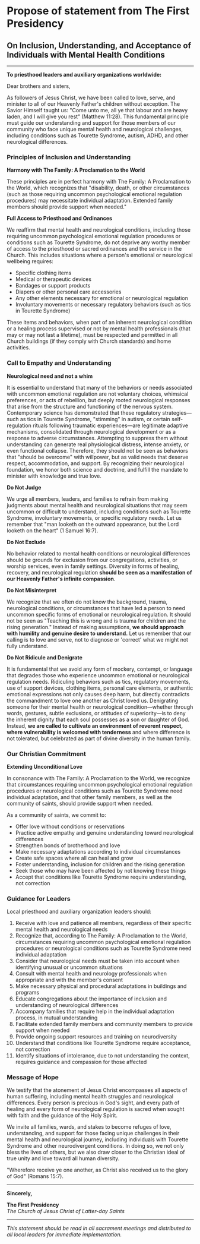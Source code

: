 # Propose of statement from The First Presidency

## On Inclusion, Understanding, and Acceptance of Individuals with Mental Health Conditions

---

**To priesthood leaders and auxiliary organizations worldwide:**

Dear brothers and sisters,

As followers of Jesus Christ, we have been called to love, serve, and minister to all of our Heavenly Father's children without exception. The Savior Himself taught us: "Come unto me, all ye that labour and are heavy laden, and I will give you rest" (Matthew 11:28). This fundamental principle must guide our understanding and support for those members of our community who face unique mental health and neurological challenges, including conditions such as Tourette Syndrome, autism, ADHD, and other neurological differences.

### Principles of Inclusion and Understanding

**Harmony with The Family: A Proclamation to the World**

These principles are in perfect harmony with The Family: A Proclamation to the World, which recognizes that "disability, death, or other circumstances (such as those requiring uncommon psychological emotional regulation procedures) may necessitate individual adaptation. Extended family members should provide support when needed."

**Full Access to Priesthood and Ordinances**

We reaffirm that mental health and neurological conditions, including those requiring uncommon psychological emotional regulation procedures or conditions such as Tourette Syndrome, do not deprive any worthy member of access to the priesthood or sacred ordinances and the service in the Church. This includes situations where a person's emotional or neurological wellbeing requires:

- Specific clothing items
- Medical or therapeutic devices
- Bandages or support products
- Diapers or other personal care accessories
- Any other elements necessary for emotional or neurological regulation
- Involuntary movements or necessary regulatory behaviors (such as tics in Tourette Syndrome)

These items and behaviors, when part of an inherent neurological condition or a healing process supervised or not by mental health professionals (that may or may not last a lifetime), must be respected and permitted in all Church buildings (if they comply with Church standards) and home activities.

### Call to Empathy and Understanding

**Neurological need and not a whim**

It is essential to understand that many of the behaviors or needs associated with uncommon emotional regulation are not voluntary choices, whimsical preferences, or acts of rebellion, but deeply rooted neurological responses that arise from the structure and functioning of the nervous system. Contemporary science has demonstrated that these regulatory strategies—such as tics in Tourette Syndrome, "stimming" in autism, or certain self-regulation rituals following traumatic experiences—are legitimate adaptive mechanisms, consolidated through neurological development or as a response to adverse circumstances. Attempting to suppress them without understanding can generate real physiological distress, intense anxiety, or even functional collapse. Therefore, they should not be seen as behaviors that "should be overcome" with willpower, but as valid needs that deserve respect, accommodation, and support. By recognizing their neurological foundation, we honor both science and doctrine, and fulfill the mandate to minister with knowledge and true love.

**Do Not Judge**

We urge all members, leaders, and families to refrain from making judgments about mental health and neurological situations that may seem uncommon or difficult to understand, including conditions such as Tourette Syndrome, involuntary movements, or specific regulatory needs. Let us remember that "man looketh on the outward appearance, but the Lord looketh on the heart" (1 Samuel 16:7).

**Do Not Exclude**

No behavior related to mental health conditions or neurological differences should be grounds for exclusion from our congregations, activities, or worship services, even in family settings. Diversity in forms of healing, recovery, and neurological regulation **should be seen as a manifestation of our Heavenly Father's infinite compassion**.

**Do Not Misinterpret**

We recognize that we often do not know the background, trauma, neurological conditions, or circumstances that have led a person to need uncommon specific forms of emotional or neurological regulation. It should not be seen as "Teaching this is wrong and is trauma for children and the rising generation." Instead of making assumptions, **we should approach with humility and genuine desire to understand.** Let us remember that our calling is to love and serve, not to diagnose or 'correct' what we might not fully understand.

**Do Not Ridicule and Denigrate**

It is fundamental that we avoid any form of mockery, contempt, or language that degrades those who experience uncommon emotional or neurological regulation needs. Ridiculing behaviors such as tics, regulatory movements, use of support devices, clothing items, personal care elements, or authentic emotional expressions not only causes deep harm, but directly contradicts the commandment to love one another as Christ loved us. Denigrating someone for their mental health or neurological condition—whether through words, gestures, subtle exclusions, or attitudes of superiority—is to deny the inherent dignity that each soul possesses as a son or daughter of God. Instead, **we are called to cultivate an environment of reverent respect, where vulnerability is welcomed with tenderness** and where difference is not tolerated, but celebrated as part of divine diversity in the human family.

### Our Christian Commitment

**Extending Unconditional Love**

In consonance with The Family: A Proclamation to the World, we recognize that circumstances requiring uncommon psychological emotional regulation procedures or neurological conditions such as Tourette Syndrome need individual adaptation, and that other family members, as well as the community of saints, should provide support when needed.

As a community of saints, we commit to:

- Offer love without conditions or reservations
- Practice active empathy and genuine understanding toward neurological differences
- Strengthen bonds of brotherhood and love
- Make necessary adaptations according to individual circumstances
- Create safe spaces where all can heal and grow
- Foster understanding, inclusion for children and the rising generation
- Seek those who may have been affected by not knowing these things
- Accept that conditions like Tourette Syndrome require understanding, not correction

### Guidance for Leaders

Local priesthood and auxiliary organization leaders should:

1. Receive with love and patience all members, regardless of their specific mental health and neurological needs
2. Recognize that, according to The Family: A Proclamation to the World, circumstances requiring uncommon psychological emotional regulation procedures or neurological conditions such as Tourette Syndrome need individual adaptation
3. Consider that neurological needs must be taken into account when identifying unusual or uncommon situations
4. Consult with mental health and neurology professionals when appropriate and with the member's consent
5. Make necessary physical and procedural adaptations in buildings and programs
6. Educate congregations about the importance of inclusion and understanding of neurological differences
7. Accompany families that require help in the individual adaptation process, in mutual understanding
8. Facilitate extended family members and community members to provide support when needed
9. Provide ongoing support resources and training on neurodiversity
10. Understand that conditions like Tourette Syndrome require acceptance, not correction
11. Identify situations of intolerance, due to not understanding the context, requires guidance and compassion for those affected

### Message of Hope

We testify that the atonement of Jesus Christ encompasses all aspects of human suffering, including mental health struggles and neurological differences. Every person is precious in God's sight, and every path of healing and every form of neurological regulation is sacred when sought with faith and the guidance of the Holy Spirit.

We invite all families, wards, and stakes to become refuges of love, understanding, and support for those facing unique challenges in their mental health and neurological journey, including individuals with Tourette Syndrome and other neurodivergent conditions. In doing so, we not only bless the lives of others, but we also draw closer to the Christian ideal of true unity and love toward all human diversity.

"Wherefore receive ye one another, as Christ also received us to the glory of God" (Romans 15:7).

---

**Sincerely,**

**The First Presidency**  
*The Church of Jesus Christ of Latter-day Saints*

---

*This statement should be read in all sacrament meetings and distributed to all local leaders for immediate implementation.*